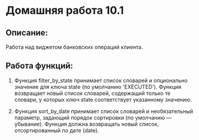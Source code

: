 # Домашняя работа 10.1

## Описание:

Работа над виджетом банковских операций клиента.

## Работа функций:

1. Функция filter_by_state принимает список словарей и опционально значение для ключа state (по умолчанию 'EXECUTED').
Функция возвращает новый список словарей, содержащий только те словари, у которых ключ state соответствует указанному значению.

2. Функция sort_by_date принимает список словарей и необязательный параметр, задающий порядок сортировки (по умолчанию — убывание).
Функция должна возвращать новый список, отсортированный по дате (date).
